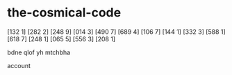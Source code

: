 # the-cosmical-code
[132 1] [282 2] [248 9] [014 3] [490 7] [689 4] [106 7] [144 1] [332 3] [588 1] [618 7] [248 1] [065 5] [556 3] [208 1]

bdne qlof yh mtchbha

account
